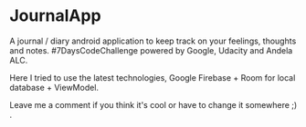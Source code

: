 # JournalApp
A journal / diary android application to keep track on your feelings, thoughts and notes. #7DaysCodeChallenge powered by Google, Udacity and Andela ALC.

Here I tried to use the latest technologies, Google Firebase + Room for local database + ViewModel.

Leave me a comment if you think it's cool or have to change it somewhere ;) .
